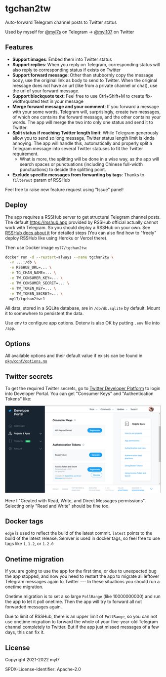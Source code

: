 # tgchan2tw

Auto-forward Telegram channel posts to Twitter status

Used by myself for [@myl7s](https://t.me/myl7s) on Telegram -> [@myl107](https://twitter.com/myl107) on Twitter

## Features

- **Support images**: Embed them into Twitter status
- **Support replies**: When you reply on Telegram, corresponding status will also reply to corresponding status if exists on Twitter
- **Support forward message**: Other than stubbornly copy the message body, use the original link as body to send to Twitter. When the original message does not have an url (like from a private channel or chat), use the url of your forward message.
- **Support blockquote text**: Feel free to use Ctrl+Shift+M to create fix-width/quoted text in your message
- **Merge forward message and your comment**: If you forward a message with your some words, Telegram will, surprisingly, create two messages, of which one contains the forward message, and the other contains your words. The app will merge the two into only one status and send it to Twitter.
- **Split status if reaching Twitter length limit**: While Telegram generously allow you to send so long message, Twitter status length limit is kinda annoying. The app will handle this, automatically and properly split a Telegram message into several Twitter statuses to fit the Twitter requirement.
  - What is more, the splitting will be done in a wise way, as the app will search spaces or punctuations (including Chinese full-width punctuations) to decide the splitting point.
- **Exclude specific messages from forwarding by tags**: Thanks to `filterout` param of RSSHub

Feel free to raise new feature request using "Issue" panel!

## Deploy

The app requires a RSSHub server to get structural Telegram channel posts.
The default https://rsshub.app provided by RSSHub official actually cannot work with Telegram.
So you should deploy a RSSHub on your own.
See [RSSHub docs about it](https://docs.rsshub.app/install/) for detailed steps
(You can also find how to "freely" deploy RSSHub like using Heroku or Vercel there).

Then use Docker image `myl7/tgchan2tw`:

```bash
docker run -d --restart=always --name tgchan2tw \
  -v ...:/db \
  -e RSSHUB_URL=... \
  -e TG_CHAN_NAME=... \
  -e TW_CONSUMER_KEY=... \
  -e TW_CONSUMER_SECRET=... \
  -e TW_TOKEN_KEY=... \
  -e TW_TOKEN_SECRET=... \
  myl7/tgchan2tw:1
```

All data, stored in a SQLite database, are in `/db/db.sqlite` by default.
Mount it to somewhere to persistent the data.

Use env to configure app options.
Dotenv is also OK by putting `.env` file into `/app`.

## Options

All available options and their default value if exists can be found in [`pkg/conf/options.go`](https://github.com/myl7/tgchan2tw/blob/goshujin-sama/pkg/conf/options.go)

## Twitter secrets

To get the required Twitter secrets, go to [Twitter Developer Platform](https://developer.twitter.com)
to login into Developer Portal.
You can get "Consumer Keys" and "Authentication Tokens" like:

![Twitter secret location](docs/images/twitter-secret-loc.png)

Here I "Created with Read, Write, and Direct Messages permissions".
Selecting only "Read and Write" should be fine too.

## Docker tags

`edge` is used to reflect the build of the latest commit.
`latest` points to the build of the latest release.
Semver is used in docker tags, so feel free to use tags like `1`, `1.2`, or `1.2.0`

## Onetime migration

If you are going to use the app for the first time, or due to unexpected bug the app stopped, and now you need to restart the app to migrate all leftover Telegram messages again to Twitter --- In these situations you should run a onetime migration.

Onetime migration is to set a so large `PollRange` (like 10000000000) and run the app to let it poll onetime.
Then the app will try to forward all not forwarded messages again.

Due to limit of RSSHub, there is an upper limit of `PollRange`, so you can not use onetime migration to forward the whole of your five-year-old Telegram channel completely to Twitter.
But if the app just missed messages of a few days, this can fix it.

## License

Copyright 2021-2022 myl7

SPDX-License-Identifier: Apache-2.0
